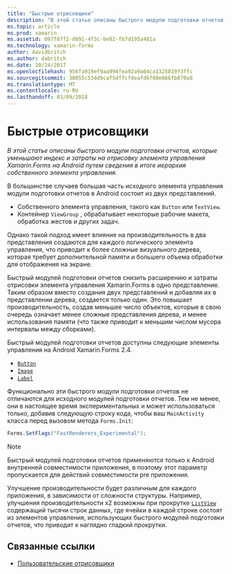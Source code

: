 ```yaml
---
title: "Быстрые отрисовщики"
description: "В этой статье описаны быстрого модули подготовки отчетов, которые уменьшают индекс и затраты на отрисовку элемента управления Xamarin.Forms на Android путем сведения в итоге иерархия собственного элемента управления."
ms.topic: article
ms.prod: xamarin
ms.assetid: 097f87f2-d891-4f3c-be02-fb7d195a481a
ms.technology: xamarin-forms
author: davidbritch
ms.author: dabritch
ms.date: 10/24/2017
ms.openlocfilehash: 956fa919ef9aa994fea92a9a64ca1325819f3ffc
ms.sourcegitcommit: 30055c534d9caf5dffcfdeafd6f08e666fb870a8
ms.translationtype: MT
ms.contentlocale: ru-RU
ms.lasthandoff: 03/09/2018
---
```

# <a name="fast-renderers"></a>Быстрые отрисовщики

_В этой статье описаны быстрого модули подготовки отчетов, которые уменьшают индекс и затраты на отрисовку элемента управления Xamarin.Forms на Android путем сведения в итоге иерархия собственного элемента управления._

В большинстве случаев большая часть исходного элемента управления модули подготовки отчетов в Android состоит из двух представлений.

- Собственного элемента управления, такого как `Button` или `TextView`.
- Контейнер `ViewGroup` , обрабатывает некоторые рабочие макета, обработка жестов и других задач.

Однако такой подход имеет влияние на производительность в два представления создаются для каждого логического элемента управления, что приводит к более сложные визуального дерева, которая требует дополнительной памяти и большего объема обработки для отображения на экране.

Быстрый модулей подготовки отчетов снизить расширению и затраты отрисовки элемента управления Xamarin.Forms в одно представление. Таким образом вместо создания двух представлений и добавляя их в представлении дерева, создается только один. Это повышает производительность, создав меньшее число объектов, которые в свою очередь означает менее сложные представления дерева, и менее использования памяти (что также приводит к меньшим числом мусора интервалы между сборками).

Быстрый модулей подготовки отчетов доступны следующие элементы управления на Android Xamarin.Forms 2.4.

- [`Button`](https://developer.xamarin.com/api/type/Xamarin.Forms.Button/)
- [`Image`](https://developer.xamarin.com/api/type/Xamarin.Forms.Image/)
- [`Label`](https://developer.xamarin.com/api/type/Xamarin.Forms.Label/)

Функционально эти быстрого модули подготовки отчетов не отличаются для исходного модулей подготовки отчетов. Тем не менее, они в настоящее время экспериментальных и может использоваться только, добавив следующую строку кода, чтобы ваш `MainActivity` класса перед вызовом метода `Forms.Init`:

```csharp
Forms.SetFlags("FastRenderers_Experimental");
```

> [!NOTE]
> Быстрый модулей подготовки отчетов применяются только к Android внутренней совместимости приложения, в поэтому этот параметр пропускается для действий совместимости pre приложения.

Улучшение производительности будет различным для каждого приложения, в зависимости от сложности структуры. Например, улучшения производительности x2 возможны при прокрутке [ `ListView` ](https://developer.xamarin.com/api/type/Xamarin.Forms.ListView/) содержащий тысячи строк данных, где ячейки в каждой строке состоят из элементов управления, использующих быстрого модулей подготовки отчетов, что приводит к наглядно гладкий прокрутки.


## <a name="related-links"></a>Связанные ссылки

- [Пользовательские отрисовщики](~/xamarin-forms/app-fundamentals/custom-renderer/index.md)

